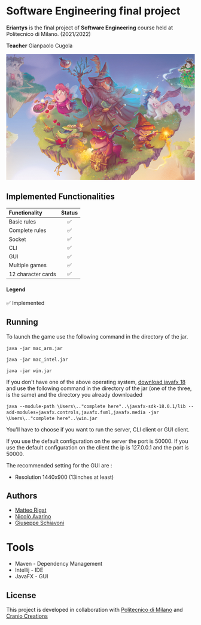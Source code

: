 
# Software Engineering final project

**Eriantys** is the final project of **Software Engineering** course held
at Politecnico di Milano. (2021/2022)  

**Teacher** Gianpaolo Cugola

![Image of the game](src/main/resources/Graphics/eriantysBackground.jpg)

## Implemented Functionalities
| Functionality | Status |
|:-----------------------|:------------------------------------:|
| Basic rules | ✅ |
| Complete rules | ✅ |
| Socket | ✅ |
| CLI | ✅ |
| GUI | ✅ |
| Multiple games | ✅ |
| 12 character cards | ✅ |

#### Legend
✅ Implemented

## Running
To launch the game use the following command in the directory of the jar.

```
java -jar mac_arm.jar 
```

```
java -jar mac_intel.jar 
```

```
java -jar win.jar 
```

If you don't have one of the above operating system, [download javafx 18](https://gluonhq.com/products/javafx/) and use the following command in the directory of the jar (one of the three, is the same) and the directory you already downloaded

```
java --module-path \Users\.."complete here"..\javafx-sdk-18.0.1/lib --add-modules=javafx.controls,javafx.fxml,javafx.media -jar \Users\.."complete here"..\win.jar
```







You'll have to choose if you want to run the server, CLI client or GUI client.

If you use the default configuration on the server the port is 50000.
If you use the default configuration on the client the ip is 127.0.0.1 and the port is 50000.

The recommended setting for the GUI are : 
* Resolution 1440x900  (13inches at least)

## Authors
* [Matteo Rigat]([https://github.com/](https://github.com/MatteoRigat))
* [Nicolò Avarino]([https://github.com/neekoo0](https://github.com/nicoloavarino))
* [Giuseppe Schiavoni]([https://github.com/fraleone99](https://github.com/Giuseppe-Schiavoni))

# Tools
* Maven - Dependency Management
* Intellij - IDE
* JavaFX - GUI

## License
This project is developed in collaboration with [Politecnico di Milano](https://www.polimi.it/) and [Cranio Creations](https://www.craniocreations.it/)

